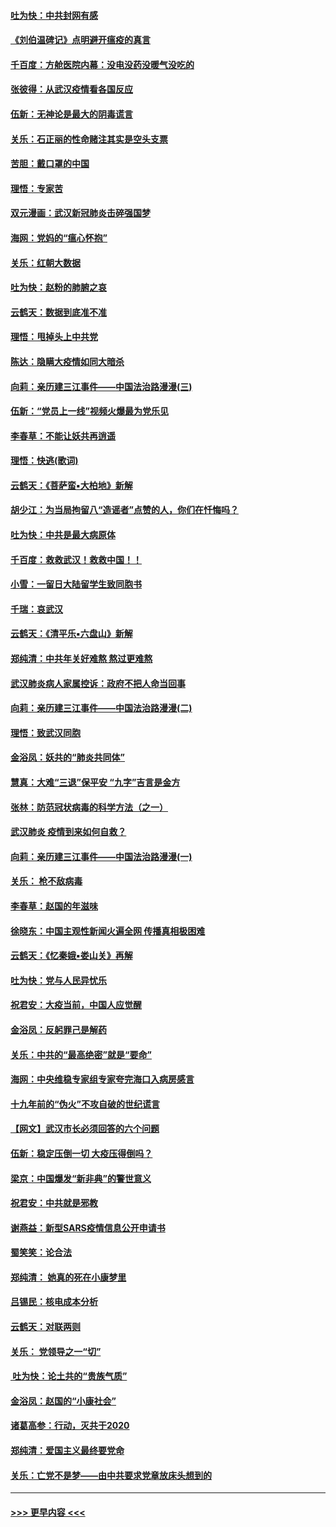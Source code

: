 #### [吐为快：中共封网有感](../pages/nsc993/n11852575.md?t=02081202) 
#### [《刘伯温碑记》点明避开瘟疫的真言](../pages/nsc993/n11852128.md?t=02081202) 
#### [千百度：方舱医院内幕：没电没药没暖气没吃的](../pages/nsc993/n11850211.md?t=02081202) 
#### [张彼得：从武汉疫情看各国反应](../pages/nsc993/n11850102.md?t=02081202) 
#### [伍新：无神论是最大的阴毒谎言](../pages/nsc993/n11846129.md?t=02081202) 
#### [关乐：石正丽的性命赌注其实是空头支票](../pages/nsc993/n11846109.md?t=02081202) 
#### [苦胆：戴口罩的中国](../pages/nsc993/n11845576.md?t=02081202) 
#### [理悟：专家苦](../pages/nsc993/n11845564.md?t=02081202) 
#### [双元漫画：武汉新冠肺炎击碎强国梦](../pages/nsc993/n11843320.md?t=02081202) 
#### [海网：党妈的“瘟心怀抱”](../pages/nsc993/n11840740.md?t=02081202) 
#### [关乐：红朝大数据](../pages/nsc993/n11840675.md?t=02081202) 
#### [吐为快：赵粉的肺腑之哀](../pages/nsc993/n11840618.md?t=02081202) 
#### [云鹤天：数据到底准不准](../pages/nsc993/n11840325.md?t=02081202) 
#### [理悟：甩掉头上中共党](../pages/nsc993/n11838826.md?t=02081202) 
#### [陈达：隐瞒大疫情如同大暗杀](../pages/nsc993/n11838771.md?t=02081202) 
#### [向莉：亲历建三江事件——中国法治路漫漫(三)](../pages/nsc993/n11831825.md?t=02081202) 
#### [伍新：“党员上一线”视频火爆最为党乐见](../pages/nsc993/n11838200.md?t=02081202) 
#### [李春草：不能让妖共再逍遥](../pages/nsc993/n11838102.md?t=02081202) 
#### [理悟：快逃(歌词)](../pages/nsc993/n11838083.md?t=02081202) 
#### [云鹤天：《菩萨蛮▪大柏地》新解](../pages/nsc993/n11838059.md?t=02081202) 
#### [胡少江：为当局拘留八“造谣者”点赞的人，你们在忏悔吗？](../pages/nsc993/n11836801.md?t=02081202) 
#### [吐为快：中共是最大病原体](../pages/nsc993/n11836748.md?t=02081202) 
#### [千百度：救救武汉！救救中国！！](../pages/nsc993/n11836145.md?t=02081202) 
#### [小雪：一留日大陆留学生致同胞书](../pages/nsc993/n11834624.md?t=02081202) 
#### [千瑞：哀武汉](../pages/nsc993/n11833647.md?t=02081202) 
#### [云鹤天：《清平乐▪六盘山》新解](../pages/nsc993/n11833611.md?t=02081202) 
#### [郑纯清：中共年关好难熬 熬过更难熬](../pages/nsc993/n11833489.md?t=02081202) 
#### [武汉肺炎病人家属控诉：政府不把人命当回事](../pages/nsc993/n11833205.md?t=02081202) 
#### [向莉：亲历建三江事件——中国法治路漫漫(二)](../pages/nsc993/n11829102.md?t=02081202) 
#### [理悟：致武汉同胞](../pages/nsc993/n11831522.md?t=02081202) 
#### [金浴凤：妖共的“肺炎共同体”](../pages/nsc993/n11829448.md?t=02081202) 
#### [慧真：大难“三退”保平安 “九字”吉言是金方](../pages/nsc993/n11829501.md?t=02081202) 
#### [张林：防范冠状病毒的科学方法（之一）](../pages/nsc993/n11828618.md?t=02081202) 
#### [武汉肺炎 疫情到来如何自救？](../pages/nsc993/n11827632.md?t=02081202) 
#### [向莉：亲历建三江事件——中国法治路漫漫(一)](../pages/nsc993/n11827190.md?t=02081202) 
#### [关乐： 枪不敌病毒](../pages/nsc993/n11826746.md?t=02081202) 
#### [李春草：赵国的年滋味](../pages/nsc993/n11826321.md?t=02081202) 
#### [徐晓东：中国主观性新闻火遍全网 传播真相极困难](../pages/nsc993/n11826508.md?t=02081202) 
#### [云鹤天：《忆秦娥▪娄山关》再解](../pages/nsc993/n11824682.md?t=02081202) 
#### [吐为快：党与人民异忧乐](../pages/nsc993/n11824660.md?t=02081202) 
#### [祝君安：大疫当前，中国人应觉醒](../pages/nsc993/n11821946.md?t=02081202) 
#### [金浴凤：反躬罪己是解药](../pages/nsc993/n11820280.md?t=02081202) 
#### [关乐：中共的“最高绝密”就是“要命”](../pages/nsc993/n11816946.md?t=02081202) 
#### [海网：中央维稳专家组专家夸完海口入病房感言](../pages/nsc993/n11815138.md?t=02081202) 
#### [十九年前的“伪火”不攻自破的世纪谎言](../pages/nsc993/n11813238.md?t=02081202) 
#### [【网文】武汉市长必须回答的六个问题](../pages/nsc993/n11813848.md?t=02081202) 
#### [伍新：稳定压倒一切 大疫压得倒吗？](../pages/nsc993/n11812634.md?t=02081202) 
#### [梁京：中国爆发“新非典”的警世意义](../pages/nsc993/n11812554.md?t=02081202) 
#### [祝君安：中共就是邪教](../pages/nsc993/n11812431.md?t=02081202) 
#### [谢燕益：新型SARS疫情信息公开申请书](../pages/nsc993/n11808840.md?t=02081202) 
#### [蜀笑笑：论合法](../pages/nsc993/n11808064.md?t=02081202) 
#### [郑纯清： 她真的死在小康梦里](../pages/nsc993/n11806623.md?t=02081202) 
#### [吕锡民：核电成本分析](../pages/nsc993/n11806284.md?t=02081202) 
#### [云鹤天：对联两则](../pages/nsc993/n11805957.md?t=02081202) 
#### [关乐： 党领导之一“切”](../pages/nsc993/n11804505.md?t=02081202) 
#### [ 吐为快：论土共的“贵族气质”](../pages/nsc993/n11804490.md?t=02081202) 
#### [金浴凤：赵国的“小康社会”](../pages/nsc993/n11804452.md?t=02081202) 
#### [诸葛高参：行动，灭共于2020](../pages/nsc993/n11804120.md?t=02081202) 
#### [郑纯清：爱国主义最终要党命](../pages/nsc993/n11802197.md?t=02081202) 
#### [关乐：亡党不是梦——由中共要求党章放床头想到的](../pages/nsc993/n11802156.md?t=02081202) 

----
#### [ >>> 更早内容 <<< ](../indexes/nsc993-earlier.md)
